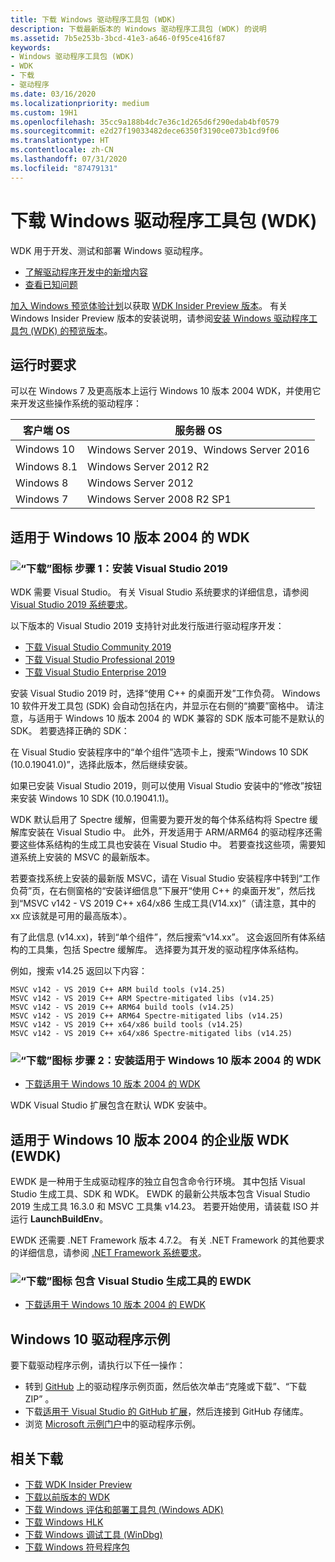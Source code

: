 ```yaml
---
title: 下载 Windows 驱动程序工具包 (WDK)
description: 下载最新版本的 Windows 驱动程序工具包 (WDK) 的说明
ms.assetid: 7b5e253b-3bcd-41e3-a646-0f95ce416f87
keywords:
- Windows 驱动程序工具包 (WDK)
- WDK
- 下载
- 驱动程序
ms.date: 03/16/2020
ms.localizationpriority: medium
ms.custom: 19H1
ms.openlocfilehash: 35cc9a188b4dc7e36c1d265d6f290edab4bf0579
ms.sourcegitcommit: e2d27f19033482dece6350f3190ce073b1cd9f06
ms.translationtype: HT
ms.contentlocale: zh-CN
ms.lasthandoff: 07/31/2020
ms.locfileid: "87479131"
---
```

# <a name="download-the-windows-driver-kit-wdk"></a>下载 Windows 驱动程序工具包 (WDK)

WDK 用于开发、测试和部署 Windows 驱动程序。

* [了解驱动程序开发中的新增内容](what-s-new-in-driver-development.md)
* [查看已知问题](https://go.microsoft.com/fwlink/?linkid=872986)

[加入 Windows 预览体验计划](https://insider.windows.com/)以获取 [WDK Insider Preview 版本](https://www.microsoft.com/en-us/software-download/windowsinsiderpreviewWDK)。 有关 Windows Insider Preview 版本的安装说明，请参阅[安装 Windows 驱动程序工具包 (WDK) 的预览版本](installing-preview-versions-wdk.md)。

## <a name="runtime-requirements"></a>运行时要求

可以在 Windows 7 及更高版本上运行 Windows 10 版本 2004 WDK，并使用它来开发这些操作系统的驱动程序：

|客户端 OS|服务器 OS|
|-|-|
|Windows 10|Windows Server 2019、Windows Server 2016|
|Windows 8.1|Windows Server 2012 R2|
Windows 8|Windows Server 2012|
Windows 7|Windows Server 2008 R2 SP1|

## <a name="wdk-for-windows-10-version-2004"></a>适用于 Windows 10 版本 2004 的 WDK

### <a name="download-icon-step-1-install-visual-studio-2019"></a>![“下载”图标](images/download-install.png) 步骤 1：安装 Visual Studio 2019

WDK 需要 Visual Studio。 有关 Visual Studio 系统要求的详细信息，请参阅 [Visual Studio 2019 系统要求](https://docs.microsoft.com/visualstudio/releases/2019/system-requirements)。 

以下版本的 Visual Studio 2019 支持针对此发行版进行驱动程序开发：

* [下载 Visual Studio Community 2019](https://visualstudio.microsoft.com/thank-you-downloading-visual-studio/?sku=Community&rel=16)
* [下载 Visual Studio Professional 2019](https://visualstudio.microsoft.com/thank-you-downloading-visual-studio/?sku=Professional&rel=16)
* [下载 Visual Studio Enterprise 2019](https://visualstudio.microsoft.com/thank-you-downloading-visual-studio/?sku=Enterprise&rel=16)

安装 Visual Studio 2019 时，选择“使用 C++ 的桌面开发”工作负荷。 Windows 10 软件开发工具包 (SDK) 会自动包括在内，并显示在右侧的“摘要”窗格中。 请注意，与适用于 Windows 10 版本 2004 的 WDK 兼容的 SDK 版本可能不是默认的 SDK。 若要选择正确的 SDK：

在 Visual Studio 安装程序中的“单个组件”选项卡上，搜索“Windows 10 SDK (10.0.19041.0)”，选择此版本，然后继续安装。 

如果已安装 Visual Studio 2019，则可以使用 Visual Studio 安装中的“修改”按钮来安装 Windows 10 SDK (10.0.19041.1)。

WDK 默认启用了 Spectre 缓解，但需要为要开发的每个体系结构将 Spectre 缓解库安装在 Visual Studio 中。 此外，开发适用于 ARM/ARM64 的驱动程序还需要这些体系结构的生成工具也安装在 Visual Studio 中。 若要查找这些项，需要知道系统上安装的 MSVC 的最新版本。

若要查找系统上安装的最新版 MSVC，请在 Visual Studio 安装程序中转到“工作负荷”页，在右侧窗格的“安装详细信息”下展开“使用 C++ 的桌面开发”，然后找到“MSVC v142 - VS 2019 C++ x64/x86 生成工具(V14.xx)”（请注意，其中的 xx 应该就是可用的最高版本）。 

有了此信息 (v14.xx)，转到“单个组件”，然后搜索“v14.xx”。 这会返回所有体系结构的工具集，包括 Spectre 缓解库。 选择要为其开发的驱动程序体系结构。 

例如，搜索 v14.25 返回以下内容：

```
MSVC v142 - VS 2019 C++ ARM build tools (v14.25)
MSVC v142 - VS 2019 C++ ARM Spectre-mitigated libs (v14.25)
MSVC v142 - VS 2019 C++ ARM64 build tools (v14.25)
MSVC v142 - VS 2019 C++ ARM64 Spectre-mitigated libs (v14.25)
MSVC v142 - VS 2019 C++ x64/x86 build tools (v14.25)
MSVC v142 - VS 2019 C++ x64/x86 Spectre-mitigated libs (v14.25)
```

### <a name="download-icon-step-2-install-wdk-for-windows-10-version-2004"></a>![“下载”图标](images/download-install.png) 步骤 2：安装适用于 Windows 10 版本 2004 的 WDK

* [下载适用于 Windows 10 版本 2004 的 WDK](https://go.microsoft.com/fwlink/?linkid=2128854)

WDK Visual Studio 扩展包含在默认 WDK 安装中。 

## <a name="enterprise-wdk-ewdk-for-windows-10-version-2004"></a>适用于 Windows 10 版本 2004 的企业版 WDK (EWDK)

EWDK 是一种用于生成驱动程序的独立自包含命令行环境。 其中包括 Visual Studio 生成工具、SDK 和 WDK。  EWDK 的最新公共版本包含 Visual Studio 2019 生成工具 16.3.0 和 MSVC 工具集 v14.23。  若要开始使用，请装载 ISO 并运行 **LaunchBuildEnv**。

EWDK 还需要 .NET Framework 版本 4.7.2。 有关 .NET Framework 的其他要求的详细信息，请参阅 [.NET Framework 系统要求](https://docs.microsoft.com/dotnet/framework/get-started/system-requirements)。

### <a name="download-icon-ewdk-with-visual-studio-build-tools"></a>![“下载”图标](images/download-install.png) 包含 Visual Studio 生成工具的 EWDK

* [下载适用于 Windows 10 版本 2004 的 EWDK](https://docs.microsoft.com/legal/windows/hardware/enterprise-wdk-license-2019)


## <a name="driver-samples-for-windows-10"></a>Windows 10 驱动程序示例

要下载驱动程序示例，请执行以下任一操作：

* 转到 [GitHub](https://github.com/Microsoft/Windows-driver-samples) 上的驱动程序示例页面，然后依次单击“克隆或下载”、“下载 ZIP” 。
* 下载[适用于 Visual Studio 的 GitHub 扩展](https://visualstudio.github.com/)，然后连接到 GitHub 存储库。
* 浏览 [Microsoft 示例门户](https://docs.microsoft.com/samples/browse/?products=windows-wdk)中的驱动程序示例。

## <a name="related-downloads"></a>相关下载

* [下载 WDK Insider Preview](https://www.microsoft.com/en-us/software-download/windowsinsiderpreviewWDK)
* [下载以前版本的 WDK](other-wdk-downloads.md)
* [下载 Windows 评估和部署工具包 (Windows ADK)](https://docs.microsoft.com/windows-hardware/get-started/adk-install)
* [下载 Windows HLK](https://docs.microsoft.com/windows-hardware/test/hlk/windows-hardware-lab-kit)
* [下载 Windows 调试工具 (WinDbg)](https://docs.microsoft.com/windows-hardware/drivers/debugger/debugger-download-tools)
* [下载 Windows 符号程序包](https://docs.microsoft.com/windows-hardware/drivers/debugger/debugger-download-symbols)
